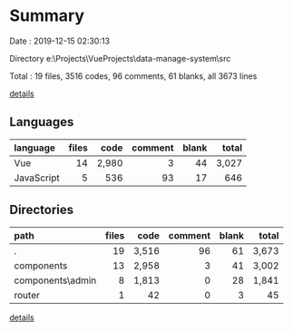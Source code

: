 # Summary

Date : 2019-12-15 02:30:13

Directory e:\Projects\VueProjects\data-manage-system\src

Total : 19 files,  3516 codes, 96 comments, 61 blanks, all 3673 lines

[details](details.md)

## Languages
| language | files | code | comment | blank | total |
| :--- | ---: | ---: | ---: | ---: | ---: |
| Vue | 14 | 2,980 | 3 | 44 | 3,027 |
| JavaScript | 5 | 536 | 93 | 17 | 646 |

## Directories
| path | files | code | comment | blank | total |
| :--- | ---: | ---: | ---: | ---: | ---: |
| . | 19 | 3,516 | 96 | 61 | 3,673 |
| components | 13 | 2,958 | 3 | 41 | 3,002 |
| components\admin | 8 | 1,813 | 0 | 28 | 1,841 |
| router | 1 | 42 | 0 | 3 | 45 |

[details](details.md)